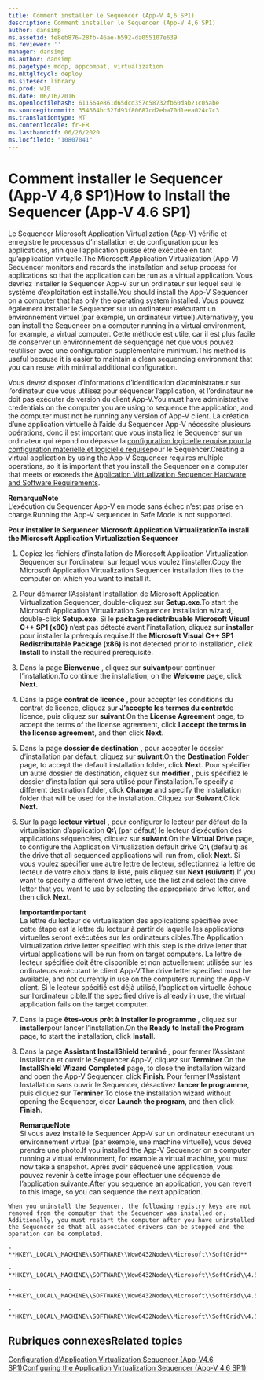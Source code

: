```yaml
---
title: Comment installer le Sequencer (App-V 4,6 SP1)
description: Comment installer le Sequencer (App-V 4,6 SP1)
author: dansimp
ms.assetid: fe8eb876-28fb-46ae-b592-da055107e639
ms.reviewer: ''
manager: dansimp
ms.author: dansimp
ms.pagetype: mdop, appcompat, virtualization
ms.mktglfcycl: deploy
ms.sitesec: library
ms.prod: w10
ms.date: 06/16/2016
ms.openlocfilehash: 611564e861d65dcd357c58732fb60dab21c05abe
ms.sourcegitcommit: 354664bc527d93f80687cd2eba70d1eea024c7c3
ms.translationtype: MT
ms.contentlocale: fr-FR
ms.lasthandoff: 06/26/2020
ms.locfileid: "10807041"
---
```

# <span data-ttu-id="ff1bc-103">Comment installer le Sequencer (App-V 4,6 SP1)</span><span class="sxs-lookup"><span data-stu-id="ff1bc-103">How to Install the Sequencer (App-V 4.6 SP1)</span></span>


<span data-ttu-id="ff1bc-104">Le Sequencer Microsoft Application Virtualization (App-V) vérifie et enregistre le processus d’installation et de configuration pour les applications, afin que l’application puisse être exécutée en tant qu’application virtuelle.</span><span class="sxs-lookup"><span data-stu-id="ff1bc-104">The Microsoft Application Virtualization (App-V) Sequencer monitors and records the installation and setup process for applications so that the application can be run as a virtual application.</span></span> <span data-ttu-id="ff1bc-105">Vous devriez installer le Sequencer App-V sur un ordinateur sur lequel seul le système d’exploitation est installé.</span><span class="sxs-lookup"><span data-stu-id="ff1bc-105">You should install the App-V Sequencer on a computer that has only the operating system installed.</span></span> <span data-ttu-id="ff1bc-106">Vous pouvez également installer le Sequencer sur un ordinateur exécutant un environnement virtuel (par exemple, un ordinateur virtuel).</span><span class="sxs-lookup"><span data-stu-id="ff1bc-106">Alternatively, you can install the Sequencer on a computer running in a virtual environment, for example, a virtual computer.</span></span> <span data-ttu-id="ff1bc-107">Cette méthode est utile, car il est plus facile de conserver un environnement de séquençage net que vous pouvez réutiliser avec une configuration supplémentaire minimum.</span><span class="sxs-lookup"><span data-stu-id="ff1bc-107">This method is useful because it is easier to maintain a clean sequencing environment that you can reuse with minimal additional configuration.</span></span>

<span data-ttu-id="ff1bc-108">Vous devez disposer d’informations d’identification d’administrateur sur l’ordinateur que vous utilisez pour séquencer l’application, et l’ordinateur ne doit pas exécuter de version du client App-V.</span><span class="sxs-lookup"><span data-stu-id="ff1bc-108">You must have administrative credentials on the computer you are using to sequence the application, and the computer must not be running any version of App-V client.</span></span> <span data-ttu-id="ff1bc-109">La création d’une application virtuelle à l’aide du Sequencer App-V nécessite plusieurs opérations, donc il est important que vous installiez le Sequencer sur un ordinateur qui répond ou dépasse la [configuration logicielle requise pour la configuration matérielle et logicielle requise](application-virtualization-sequencer-hardware-and-software-requirements.md)pour le Sequencer.</span><span class="sxs-lookup"><span data-stu-id="ff1bc-109">Creating a virtual application by using the App-V Sequencer requires multiple operations, so it is important that you install the Sequencer on a computer that meets or exceeds the [Application Virtualization Sequencer Hardware and Software Requirements](application-virtualization-sequencer-hardware-and-software-requirements.md).</span></span>

**<span data-ttu-id="ff1bc-110">Remarque</span><span class="sxs-lookup"><span data-stu-id="ff1bc-110">Note</span></span>**  
<span data-ttu-id="ff1bc-111">L’exécution du Sequencer App-V en mode sans échec n’est pas prise en charge.</span><span class="sxs-lookup"><span data-stu-id="ff1bc-111">Running the App-V sequencer in Safe Mode is not supported.</span></span>



**<span data-ttu-id="ff1bc-112">Pour installer le Sequencer Microsoft Application Virtualization</span><span class="sxs-lookup"><span data-stu-id="ff1bc-112">To install the Microsoft Application Virtualization Sequencer</span></span>**

1.  <span data-ttu-id="ff1bc-113">Copiez les fichiers d’installation de Microsoft Application Virtualization Sequencer sur l’ordinateur sur lequel vous voulez l’installer.</span><span class="sxs-lookup"><span data-stu-id="ff1bc-113">Copy the Microsoft Application Virtualization Sequencer installation files to the computer on which you want to install it.</span></span>

2.  <span data-ttu-id="ff1bc-114">Pour démarrer l’Assistant Installation de Microsoft Application Virtualization Sequencer, double-cliquez sur **Setup.exe**.</span><span class="sxs-lookup"><span data-stu-id="ff1bc-114">To start the Microsoft Application Virtualization Sequencer installation wizard, double-click **Setup.exe**.</span></span> <span data-ttu-id="ff1bc-115">Si le **package redistribuable Microsoft Visual C++ SP1 (x86)** n’est pas détecté avant l’installation, cliquez sur **installer** pour installer la prérequis requise.</span><span class="sxs-lookup"><span data-stu-id="ff1bc-115">If the **Microsoft Visual C++ SP1 Redistributable Package (x86)** is not detected prior to installation, click **Install** to install the required prerequisite.</span></span>

3.  <span data-ttu-id="ff1bc-116">Dans la page **Bienvenue** , cliquez sur **suivant**pour continuer l’installation.</span><span class="sxs-lookup"><span data-stu-id="ff1bc-116">To continue the installation, on the **Welcome** page, click **Next**.</span></span>

4.  <span data-ttu-id="ff1bc-117">Dans la page **contrat de licence** , pour accepter les conditions du contrat de licence, cliquez sur **J’accepte les termes du contrat**de licence, puis cliquez sur **suivant**.</span><span class="sxs-lookup"><span data-stu-id="ff1bc-117">On the **License Agreement** page, to accept the terms of the license agreement, click **I accept the terms in the license agreement**, and then click **Next**.</span></span>

5.  <span data-ttu-id="ff1bc-118">Dans la page **dossier de destination** , pour accepter le dossier d’installation par défaut, cliquez sur **suivant**.</span><span class="sxs-lookup"><span data-stu-id="ff1bc-118">On the **Destination Folder** page, to accept the default installation folder, click **Next**.</span></span> <span data-ttu-id="ff1bc-119">Pour spécifier un autre dossier de destination, cliquez sur **modifier** , puis spécifiez le dossier d’installation qui sera utilisé pour l’installation.</span><span class="sxs-lookup"><span data-stu-id="ff1bc-119">To specify a different destination folder, click **Change** and specify the installation folder that will be used for the installation.</span></span> <span data-ttu-id="ff1bc-120">Cliquez sur **Suivant**.</span><span class="sxs-lookup"><span data-stu-id="ff1bc-120">Click **Next**.</span></span>

6.  <span data-ttu-id="ff1bc-121">Sur la page **lecteur virtuel** , pour configurer le lecteur par défaut de la virtualisation d’application **Q:\\** (par défaut) le lecteur d’exécution des applications séquencées, cliquez sur **suivant**.</span><span class="sxs-lookup"><span data-stu-id="ff1bc-121">On the **Virtual Drive** page, to configure the Application Virtualization default drive **Q:\\** (default) as the drive that all sequenced applications will run from, click **Next**.</span></span> <span data-ttu-id="ff1bc-122">Si vous voulez spécifier une autre lettre de lecteur, sélectionnez la lettre de lecteur de votre choix dans la liste, puis cliquez sur **Next (suivant**).</span><span class="sxs-lookup"><span data-stu-id="ff1bc-122">If you want to specify a different drive letter, use the list and select the drive letter that you want to use by selecting the appropriate drive letter, and then click **Next**.</span></span>

    **<span data-ttu-id="ff1bc-123">Important</span><span class="sxs-lookup"><span data-stu-id="ff1bc-123">Important</span></span>**  
    <span data-ttu-id="ff1bc-124">La lettre du lecteur de virtualisation des applications spécifiée avec cette étape est la lettre du lecteur à partir de laquelle les applications virtuelles seront exécutées sur les ordinateurs cibles.</span><span class="sxs-lookup"><span data-stu-id="ff1bc-124">The Application Virtualization drive letter specified with this step is the drive letter that virtual applications will be run from on target computers.</span></span> <span data-ttu-id="ff1bc-125">La lettre de lecteur spécifiée doit être disponible et non actuellement utilisée sur les ordinateurs exécutant le client App-V.</span><span class="sxs-lookup"><span data-stu-id="ff1bc-125">The drive letter specified must be available, and not currently in use on the computers running the App-V client.</span></span> <span data-ttu-id="ff1bc-126">Si le lecteur spécifié est déjà utilisé, l’application virtuelle échoue sur l’ordinateur cible.</span><span class="sxs-lookup"><span data-stu-id="ff1bc-126">If the specified drive is already in use, the virtual application fails on the target computer.</span></span>



7.  <span data-ttu-id="ff1bc-127">Dans la page **êtes-vous prêt à installer le programme** , cliquez sur **installer**pour lancer l’installation.</span><span class="sxs-lookup"><span data-stu-id="ff1bc-127">On the **Ready to Install the Program** page, to start the installation, click **Install**.</span></span>

8.  <span data-ttu-id="ff1bc-128">Dans la page **Assistant InstallShield terminé** , pour fermer l’Assistant Installation et ouvrir le Sequencer App-V, cliquez sur **Terminer**.</span><span class="sxs-lookup"><span data-stu-id="ff1bc-128">On the **InstallShield Wizard Completed** page, to close the installation wizard and open the App-V Sequencer, click **Finish**.</span></span> <span data-ttu-id="ff1bc-129">Pour fermer l’Assistant Installation sans ouvrir le Sequencer, désactivez **lancer le programme**, puis cliquez sur **Terminer**.</span><span class="sxs-lookup"><span data-stu-id="ff1bc-129">To close the installation wizard without opening the Sequencer, clear **Launch the program**, and then click **Finish**.</span></span>

    **<span data-ttu-id="ff1bc-130">Remarque</span><span class="sxs-lookup"><span data-stu-id="ff1bc-130">Note</span></span>**  
    <span data-ttu-id="ff1bc-131">Si vous avez installé le Sequencer App-V sur un ordinateur exécutant un environnement virtuel (par exemple, une machine virtuelle), vous devez prendre une photo.</span><span class="sxs-lookup"><span data-stu-id="ff1bc-131">If you installed the App-V Sequencer on a computer running a virtual environment, for example a virtual machine, you must now take a snapshot.</span></span> <span data-ttu-id="ff1bc-132">Après avoir séquencé une application, vous pouvez revenir à cette image pour effectuer une séquence de l’application suivante.</span><span class="sxs-lookup"><span data-stu-id="ff1bc-132">After you sequence an application, you can revert to this image, so you can sequence the next application.</span></span>



~~~
When you uninstall the Sequencer, the following registry keys are not removed from the computer that the Sequencer was installed on. Additionally, you must restart the computer after you have uninstalled the Sequencer so that all associated drivers can be stopped and the operation can be completed.

-   **HKEY\_LOCAL\_MACHINE\\SOFTWARE\\Wow6432Node\\Microsoft\\SoftGrid**

-   **HKEY\_LOCAL\_MACHINE\\SOFTWARE\\Wow6432Node\\Microsoft\\SoftGrid\\4.5**

-   **HKEY\_LOCAL\_MACHINE\\SOFTWARE\\Wow6432Node\\Microsoft\\SoftGrid\\4.5\\SystemGuard**

-   **HKEY\_LOCAL\_MACHINE\\SOFTWARE\\Wow6432Node\\Microsoft\\SoftGrid\\4.5\\SystemGuard\\SecKey**
~~~

## <span data-ttu-id="ff1bc-133">Rubriques connexes</span><span class="sxs-lookup"><span data-stu-id="ff1bc-133">Related topics</span></span>


[<span data-ttu-id="ff1bc-134">Configuration d'Application Virtualization Sequencer (App-V4.6 SP1)</span><span class="sxs-lookup"><span data-stu-id="ff1bc-134">Configuring the Application Virtualization Sequencer (App-V 4.6 SP1)</span></span>](configuring-the-application-virtualization-sequencer--app-v-46-sp1-.md)









